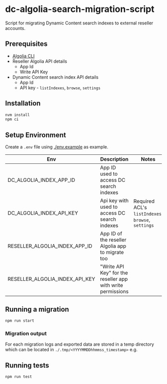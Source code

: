 # dc-algolia-search-migration-script

Script for migrating Dynamic Content search indexes to external reseller accounts.

## Prerequisites

- [Algolia CLI](https://www.algolia.com/doc/tools/cli/get-started/overview/#install-the-algolia-cli)
- Reseller Algolia API details
  - App Id
  - Write API Key
- Dynamic Content search index API details
  - App Id
  - API key - `listIndexes`, `browse`, `settings`

## Installation

```bash
nvm install
npm ci
```

## Setup Environment

Create a `.env` file using [./env.example](./env.example) as example.

| Env                            | Description                                                 | Notes                                              |
| ------------------------------ | ----------------------------------------------------------- | -------------------------------------------------- |
| DC_ALGOLIA_INDEX_APP_ID        | App ID used to access DC search indexes                     |                                                    |
| DC_ALGOLIA_INDEX_API_KEY       | Api key with used to access DC search indexes               | Required ACL's `listIndexes`, `browse`, `settings` |
| RESELLER_ALGOLIA_INDEX_APP_ID  | App ID of the reseller Algolia app to migrate too           |                                                    |
| RESELLER_ALGOLIA_INDEX_API_KEY | "Write API Key" for the reseller app with write permissions |                                                    |

## Running a migration

```bash
npm run start
```

### Migration output

For each migration logs and exported data are stored in a temp directory which can be located in `./.tmp/<YYYYMMDDhhmmss_timestamp>` e.g.

## Running tests

```bash
npm run test
```

